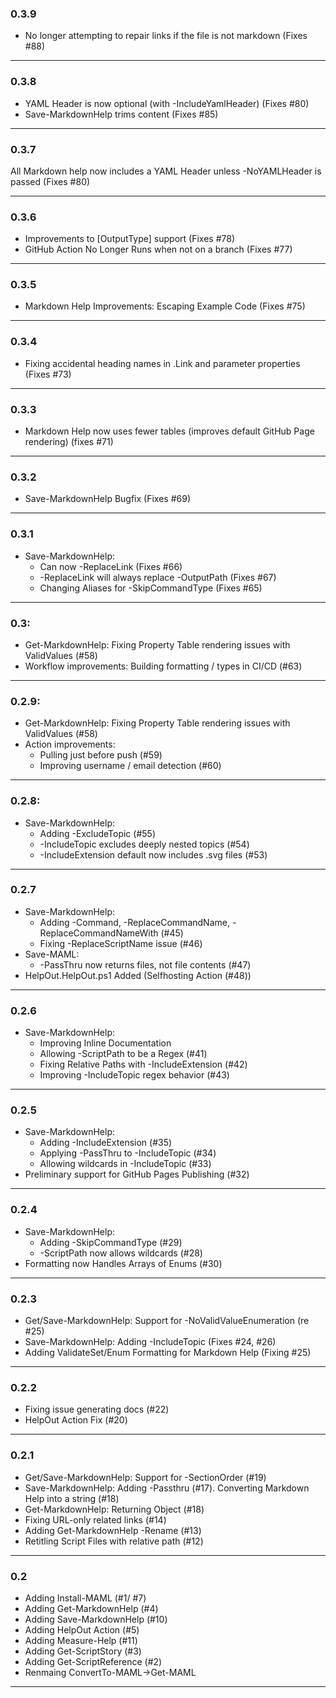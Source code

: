 ### 0.3.9

* No longer attempting to repair links if the file is not markdown (Fixes #88)

---

### 0.3.8

* YAML Header is now optional (with -IncludeYamlHeader) (Fixes #80)
* Save-MarkdownHelp trims content (Fixes #85)

---

### 0.3.7

All Markdown help now includes a YAML Header unless -NoYAMLHeader is passed (Fixes #80)

---

### 0.3.6
* Improvements to [OutputType] support (Fixes #78)
* GitHub Action No Longer Runs when not on a branch (Fixes #77)

---

### 0.3.5
* Markdown Help Improvements: Escaping Example Code (Fixes #75)

---

### 0.3.4
* Fixing accidental heading names in .Link and parameter properties (Fixes #73)

---

### 0.3.3
* Markdown Help now uses fewer tables (improves default GitHub Page rendering) (fixes #71)

---

### 0.3.2
* Save-MarkdownHelp Bugfix (Fixes #69)

---

### 0.3.1
* Save-MarkdownHelp:  
  * Can now -ReplaceLink (Fixes #66)
  * -ReplaceLink will always replace -OutputPath (Fixes #67)
  * Changing Aliases for -SkipCommandType (Fixes #65)

---

### 0.3:
* Get-MarkdownHelp: Fixing Property Table rendering issues with ValidValues (#58)
* Workflow improvements:  Building formatting / types in CI/CD (#63)
---
### 0.2.9:
* Get-MarkdownHelp: Fixing Property Table rendering issues with ValidValues (#58)
* Action improvements:
  * Pulling just before push (#59)
  * Improving username / email detection (#60)

---

### 0.2.8:
* Save-MarkdownHelp:
  * Adding -ExcludeTopic (#55)
  * -IncludeTopic excludes deeply nested topics (#54)
  * -IncludeExtension default now includes .svg files (#53)

---

### 0.2.7
* Save-MarkdownHelp:
  * Adding -Command, -ReplaceCommandName, -ReplaceCommandNameWith (#45)
  * Fixing -ReplaceScriptName issue (#46)
* Save-MAML:
  * -PassThru now returns files, not file contents (#47)
* HelpOut.HelpOut.ps1 Added (Selfhosting Action (#48))

---

### 0.2.6
* Save-MarkdownHelp:
  * Improving Inline Documentation
  * Allowing -ScriptPath to be a Regex (#41)
  * Fixing Relative Paths with -IncludeExtension (#42)
  * Improving -IncludeTopic regex behavior (#43)

---

### 0.2.5
* Save-MarkdownHelp:
  * Adding -IncludeExtension (#35)
  * Applying -PassThru to -IncludeTopic (#34)
  * Allowing wildcards in -IncludeTopic (#33)
* Preliminary support for GitHub Pages Publishing (#32)

---

### 0.2.4
* Save-MarkdownHelp:
  * Adding -SkipCommandType (#29)
  * -ScriptPath now allows wildcards (#28)
* Formatting now Handles Arrays of Enums (#30)

---

### 0.2.3
* Get/Save-MarkdownHelp:  Support for -NoValidValueEnumeration (re #25)
* Save-MarkdownHelp:  Adding -IncludeTopic (Fixes #24, #26)
* Adding ValidateSet/Enum Formatting for Markdown Help (Fixing #25)


---

### 0.2.2
* Fixing issue generating docs (#22)
* HelpOut Action Fix (#20)

---

### 0.2.1
* Get/Save-MarkdownHelp:  Support for -SectionOrder (#19)
* Save-MarkdownHelp:  Adding -Passthru (#17).  Converting Markdown Help into a string (#18)
* Get-MarkdownHelp: Returning Object (#18)
* Fixing URL-only related links (#14)
* Adding Get-MarkdownHelp -Rename (#13)
* Retitling Script Files with relative path (#12)

---

### 0.2
* Adding Install-MAML (#1/ #7)
* Adding Get-MarkdownHelp (#4)
* Adding Save-MarkdownHelp (#10)
* Adding HelpOut Action (#5)
* Adding Measure-Help (#11)
* Adding Get-ScriptStory (#3)
* Adding Get-ScriptReference (#2)
* Renmaing ConvertTo-MAML->Get-MAML

---


